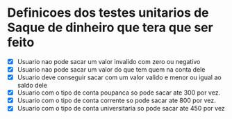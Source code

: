 # Definicoes dos testes unitarios de Saque de dinheiro que tera que ser feito

- [x] Usuario nao pode sacar um valor invalido com zero ou negativo
- [x] Usuario nao pode sacar um valor do que tem quem na conta dele
- [x] Usuario deve conseguir sacar com um valor valido e menor ou igual ao saldo dele
- [x] Usuario com o tipo de conta poupanca so pode sacar ate 300 por vez.
- [x] Usuario com o tipo de conta corrente so pode sacar ate 800 por vez.
- [x] Usuario com o tipo de conta universitaria so pode sacar ate 450 por vez
